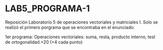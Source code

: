 # LAB5_PROGRAMA-1

Reposición Laboratorio 5 de operaciones vectoriales y matriciales I.  Solo se realizó el primero porgrama  que se encontraba en el enunciado: 

1er programa: Operaciones vectoriales: suma, resta, producto interno, test de ortogonalidad.+20 (+4 cada punto)

